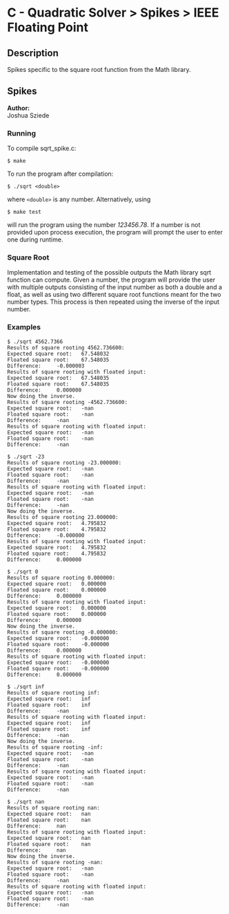 
# C - Quadratic Solver > Spikes > IEEE Floating Point

## Description
Spikes specific to the square root function from the Math library.

## Spikes
**Author:**\
Joshua Sziede 
### Running
To compile sqrt_spike.c:

`$ make`

To run the program after compilation:

`$ ./sqrt <double>`

where `<double>` is any number. Alternatively, using

`$ make test`

will run the program using the number *123456.78*. If a number is not provided upon process execution, the program will prompt the user to enter one during runtime.

### Square Root
Implementation and testing of the possible outputs the Math library sqrt function can compute. Given a number, the program will provide the user with multiple outputs consisting of the input number as both a double and a float, as well as using two different square root functions meant for the two number types. This process is then repeated using the inverse of the input number.

### Examples
```
$ ./sqrt 4562.7366
Results of square rooting 4562.736600:
Expected square root:	67.548032
Floated square root:	67.548035
Difference:		-0.000003
Results of square rooting with floated input:
Expected square root:	67.548035
Floated square root:	67.548035
Difference:		0.000000
Now doing the inverse.
Results of square rooting -4562.736600:
Expected square root:	-nan
Floated square root:	-nan
Difference:		-nan
Results of square rooting with floated input:
Expected square root:	-nan
Floated square root:	-nan
Difference:		-nan
```

```
$ ./sqrt -23
Results of square rooting -23.000000:
Expected square root:	-nan
Floated square root:	-nan
Difference:		-nan
Results of square rooting with floated input:
Expected square root:	-nan
Floated square root:	-nan
Difference:		-nan
Now doing the inverse.
Results of square rooting 23.000000:
Expected square root:	4.795832
Floated square root:	4.795832
Difference:		-0.000000
Results of square rooting with floated input:
Expected square root:	4.795832
Floated square root:	4.795832
Difference:		0.000000
```

```
$ ./sqrt 0
Results of square rooting 0.000000:
Expected square root:	0.000000
Floated square root:	0.000000
Difference:		0.000000
Results of square rooting with floated input:
Expected square root:	0.000000
Floated square root:	0.000000
Difference:		0.000000
Now doing the inverse.
Results of square rooting -0.000000:
Expected square root:	-0.000000
Floated square root:	-0.000000
Difference:		0.000000
Results of square rooting with floated input:
Expected square root:	-0.000000
Floated square root:	-0.000000
Difference:		0.000000
```

```
$ ./sqrt inf
Results of square rooting inf:
Expected square root:	inf
Floated square root:	inf
Difference:		-nan
Results of square rooting with floated input:
Expected square root:	inf
Floated square root:	inf
Difference:		-nan
Now doing the inverse.
Results of square rooting -inf:
Expected square root:	-nan
Floated square root:	-nan
Difference:		-nan
Results of square rooting with floated input:
Expected square root:	-nan
Floated square root:	-nan
Difference:		-nan
```

```
$ ./sqrt nan
Results of square rooting nan:
Expected square root:	nan
Floated square root:	nan
Difference:		nan
Results of square rooting with floated input:
Expected square root:	nan
Floated square root:	nan
Difference:		nan
Now doing the inverse.
Results of square rooting -nan:
Expected square root:	-nan
Floated square root:	-nan
Difference:		-nan
Results of square rooting with floated input:
Expected square root:	-nan
Floated square root:	-nan
Difference:		-nan
```